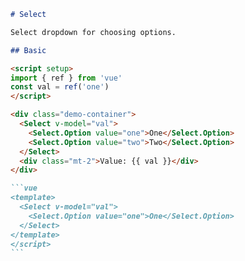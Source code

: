 ````markdown
# Select

Select dropdown for choosing options.

## Basic

<script setup>
import { ref } from 'vue'
const val = ref('one')
</script>

<div class="demo-container">
  <Select v-model="val">
    <Select.Option value="one">One</Select.Option>
    <Select.Option value="two">Two</Select.Option>
  </Select>
  <div class="mt-2">Value: {{ val }}</div>
</div>

```vue
<template>
  <Select v-model="val">
    <Select.Option value="one">One</Select.Option>
  </Select>
</template>
</script>
```
````
